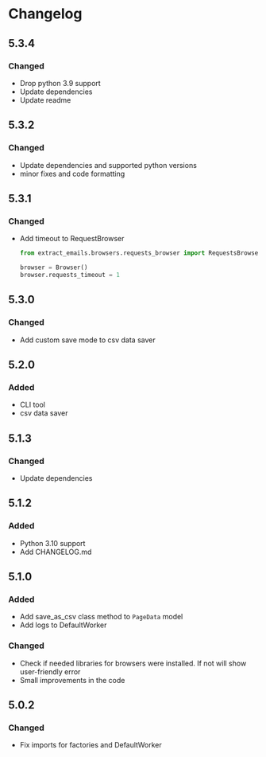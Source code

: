 # Changelog

## 5.3.4

### Changed

- Drop python 3.9 support
- Update dependencies
- Update readme

## 5.3.2

### Changed

- Update dependencies and supported python versions
- minor fixes and code formatting

## 5.3.1

### Changed

- Add timeout to RequestBrowser

    ```python
    from extract_emails.browsers.requests_browser import RequestsBrowser as Browser
  
    browser = Browser()
    browser.requests_timeout = 1
    ```

## 5.3.0

### Changed

- Add custom save mode to csv data saver

## 5.2.0

### Added

- CLI tool
- csv data saver

## 5.1.3

### Changed

- Update dependencies

## 5.1.2

### Added

- Python 3.10 support
- Add CHANGELOG.md

## 5.1.0

### Added

- Add save_as_csv class method to `PageData` model
- Add logs to DefaultWorker

### Changed

- Check if needed libraries for browsers were installed. If not will show user-friendly error
- Small improvements in the code

## 5.0.2

### Changed

- Fix imports for factories and DefaultWorker
